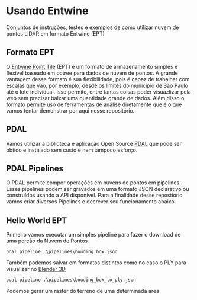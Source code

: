 # Usando Entwine

Conjuntos de instruções, testes e exemplos de como utilizar nuvem de pontos LiDAR em formato Entwine (EPT)

## Formato EPT

O [Entwine Point Tile](https://entwine.io/) (EPT) é um formato de armazenamento simples e flexível baseado em octree para dados de nuvem de pontos.
A grande vantagem desse formato é sua flexibilidade, pois é capaz de trabalhar com escalas que vão, por exemplo, desde os limites do município de São Paulo até o lote individual. Isso permite, entre tantas coisas poder visuazlizar pela web sem precisar baixar uma quantidade grande de dados.
Além disso o formato permite uso de ferramentas de análise diretamente que é o que vamos tentar demonstrar por aqui nesse repositório.

## PDAL

Vamos utilizar a biblioteca e aplicação Open Source [PDAL](https://pdal.io) que pode ser obtido e instalado sem custo e nem tampoco esforço.

## PDAL Pipelines

O PDAL permite compor operações em nuvens de pontos em pipelines. Esses pipelines podem ser gravados em uma formato JSON declarativo ou construídos usando a API disponível.
Para a finalidade desse repostiório vamos criar diversos Pipelines e decrever seu funcionamento abaixo.

## Hello World EPT

Primeiro vamos executar um simples pipeline para fazer o download de uma porção da Nuvem de Pontos

`pdal pipeline .\pipelines\bouding_box.json`

Também podemos salvar em formatos distintos como no caso o PLY para visualizar no [Blender 3D]()

`pdal pipeline .\pipelines\bouding_box_to_ply.json`

Podemos gerar um raster do terreno de uma determinada área